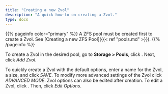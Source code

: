 ```yaml
---
title: "Creating a new Zvol"
description: "A quick how-to on creating a Zvol."
type: docs
---
```


{{% pageinfo color="primary" %}}
A ZFS pool must be created first to create a Zvol. See
[Creating a new ZFS Pool]({{< ref "pools.md" >}}).
{{% /pageinfo %}}

To create a Zvol in the desired pool, go to **Storage > Pools**, click
<i class="fas fa-ellipsis-v"></i>. Next, click *Add Zvol*.

To quickly create a Zvol with the default options, enter a name for the
Zvol, a size, and click *SAVE*. To modify more advanced settings of the Zvol
click *ADVANCED MODE*. Zvol options can also be edited after creation. To edit a
Zvol, click <i class="fas fa-ellipsis-v"></i>. Then, click *Edit Options*.
